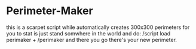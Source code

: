 # Perimeter-Maker
this is a scarpet script while automatically creates 300x300 perimeters for you
to stat is just stand somwhere in the world and do: /script load perimaker + /perimaker
and there you go there's your new perimeter.
